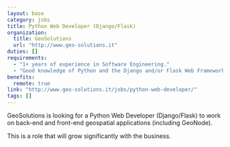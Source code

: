 ```yaml
---
layout: base
category: jobs
title: Python Web Developer (Django/Flask)
organization:
  title: GeoSolutions
  url: "http://www.geo-solutions.it"
duties: []
requirements:
  - "1+ years of experience in Software Engineering."
  - "Good knowledge of Python and the Django and/or Flask Web Framework."
benefits:
  remote: true
link: "http://www.geo-solutions.it/jobs/python-web-developer/"
tags: []
---
```


GeoSolutions is looking for a Python Web Developer (Django/Flask) to work on back-end and front-end geospatial applications (including GeoNode).

This is a role that will grow significantly with the business.
